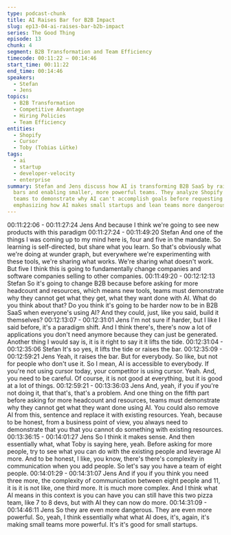 ```yaml
---
type: podcast-chunk
title: AI Raises Bar for B2B Impact
slug: ep13-04-ai-raises-bar-b2b-impact
series: The Good Thing
episode: 13
chunk: 4
segment: B2B Transformation and Team Efficiency
timecode: 00:11:22 – 00:14:46
start_time: 00:11:22
end_time: 00:14:46
speakers:
  - Stefan
  - Jens
topics:
  - B2B Transformation
  - Competitive Advantage
  - Hiring Policies
  - Team Efficiency
entities:
  - Shopify
  - Cursor
  - Toby (Tobias Lütke)
tags:
  - ai
  - startup
  - developer-velocity
  - enterprise
summary: Stefan and Jens discuss how AI is transforming B2B SaaS by raising competitive
  bars and enabling smaller, more powerful teams. They analyze Shopify's mandate requiring
  teams to demonstrate why AI can't accomplish goals before requesting more headcount,
  emphasizing how AI makes small startups and lean teams more dangerous and effective.
---
```


00:11:22:06 - 00:11:27:24
Jens
And because I think we're going to see new products with this paradigm
00:11:27:24 - 00:11:49:20
Stefan
And one of the things I was coming up to my mind here is, four and five in the mandate. So
learning is self-directed, but share what you learn. So that's obviously what we're doing at
wunder graph, but everywhere we're experimenting with these tools, we're sharing what works.
We're sharing what doesn't work. But five I think this is going to fundamentally change
companies and software companies selling to other companies.
00:11:49:20 - 00:12:12:13
Stefan
So it's going to change B2B because before asking for more headcount and resources, which
means new tools, teams must demonstrate why they cannot get what they get, what they want
done with AI. What do you think about that? Do you think it's going to be harder now to be in
B2B SaaS when everyone's using AI? And they could, just, like you said, build it themselves?
00:12:13:07 - 00:12:31:01
Jens
I'm not sure if harder, but I like I said before, it's a paradigm shift. And I think there's, there's now
a lot of applications you don't need anymore because they can just be generated. Another thing
I would say is, it is it right to say it it lifts the tide.
00:12:31:04 - 00:12:35:06
Stefan
It's so yes, it lifts the tide or raises the bar.
00:12:35:09 - 00:12:59:21
Jens
Yeah, it raises the bar. But for everybody. So like, but not for people who don't use it. So I mean,
AI is accessible to everybody. If you're not using cursor today, your competitor is using cursor.
Yeah. And, you need to be careful. Of course, it is not good at everything, but it is good at a lot
of things.
00:12:59:21 - 00:13:36:03
Jens
And, yeah, if you if you're not doing it, that that's, that's a problem. And one thing on the fifth part
before asking for more headcount and resources, teams must demonstrate why they cannot get
what they want done using AI. You could also remove AI from this, sentence and replace it with
existing resources. Yeah, because to be honest, from a business point of view, you always need
to demonstrate that you that you cannot do something with existing resources.
00:13:36:15 - 00:14:01:27
Jens
So I think it makes sense. And then essentially what, what Toby is saying here, yeah. Before
asking for more people, try to see what you can do with the existing people and leverage AI
more. And to be honest, I like, you know, there's there's complexity in communication when you
add people. So let's say you have a team of eight people.
00:14:01:29 - 00:14:31:07
Jens
And if you if you think you need three more, the complexity of communication between eight
people and 11, it is it is not like, one third more. It is much more complex. And I think what AI
means in this context is you can have you can still have this two pizza team, like 7 to 8 devs, but
with AI they can now do more.
00:14:31:09 - 00:14:46:11
Jens
So they are even more dangerous. They are even more powerful. So, yeah, I think essentially
what what AI does, it's, again, it's making small teams more powerful. It's it's good for small
startups.